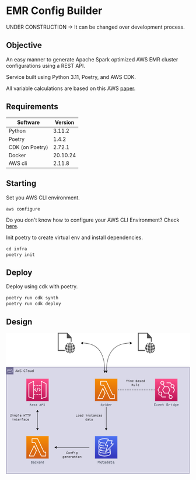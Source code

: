 # EMR Config Builder

UNDER CONSTRUCTION -> It can be changed over development process.

## Objective

An easy manner to generate Apache Spark optimized AWS EMR cluster configurations using a REST API.

Service built using Python 3.11, Poetry, and AWS CDK.

All variable calculations are based on this AWS [paper](https://aws.amazon.com/pt/blogs/big-data/best-practices-for-successfully-managing-memory-for-apache-spark-applications-on-amazon-emr/). 


## Requirements

| **Software**    | **Version** |
|-----------------|-------------|
| Python          | 3.11.2      |
| Poetry          | 1.4.2       |
| CDK (on Poetry) | 2.72.1      |
| Docker          | 20.10.24    |
| AWS cli         | 2.11.8      |

## Starting

Set you AWS CLI environment.
```
aws configure
```
Do you don't know how to configure your AWS CLI Environment? Check [here](https://docs.aws.amazon.com/cli/latest/userguide/cli-chap-configure.html).

Init poetry to create virtual env and install dependencies.
```
cd infra
poetry init
```

## Deploy

Deploy using cdk with poetry.
```
poetry run cdk synth
poetry run cdk deploy
```

## Design

![image](./assets/design/emr_config_builder.png)